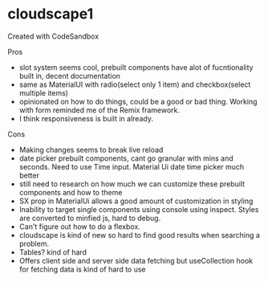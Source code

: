 # cloudscape1
Created with CodeSandbox


Pros
- slot system seems cool, prebuilt components have alot of fucntionality built in, decent documentation
- same as MaterialUI with radio(select only 1 item) and checkbox(select multiple items) 
- opinionated on how to do things, could be a good or bad thing. Working with form reminded me of the Remix framework.
- I think responsiveness is built in already. 


Cons
- Making changes seems to break live reload
- date picker prebuilt components, cant go granular with mins and seconds. Need to use Time input. Material Ui date time picker much better
- still need to research on how much we can customize these prebuilt components and how to theme
- SX prop in MaterialUi allows a good amount of customization in styling
- Inability to target single components using console using inspect. Styles are converted to minfied js, hard to debug. 
- Can't figure out how to do a flexbox. 
- cloudscape is kind of new so hard to find good results when searching a problem.
- Tables? kind of hard
- Offers client side and server side data fetching but useCollection hook for fetching data is kind of hard to use